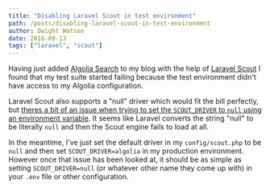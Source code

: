 ```yaml
---
title: "Disabling Laravel Scout in test environment"
path: /posts/disabling-laravel-scout-in-test-environment
author: Dwight Watson
date: 2016-09-13
tags: ["laravel", "scout"]
---
```


Having just added [Algolia Search](https://www.algolia.com) to my blog with the help of [Laravel Scout](https://laravel.com/docs/5.3/scout) I found that my test suite started failing because the test environment didn&#039;t have access to my Algolia configuration. 

Laravel Scout also supports a &quot;null&quot; driver which would fit the bill perfectly, but [theres a bit of an issue when trying to set the `SCOUT_DRIVER` to `null` using an environment variable](https://github.com/laravel/scout/issues/34). It seems like Laravel converts the string &quot;null&quot; to be literally `null` and then the Scout engine fails to load at all.

In the meantime, I&#039;ve just set the default driver in my `config/scout.php` to be `null` and then set `SCOUT_DRIVER=algolia` in my production environment. However once that issue has been looked at, it should be as simple as setting `SCOUT_DRIVER=null` (or whatever other name they come up with) in your `.env` file or other configuration.
